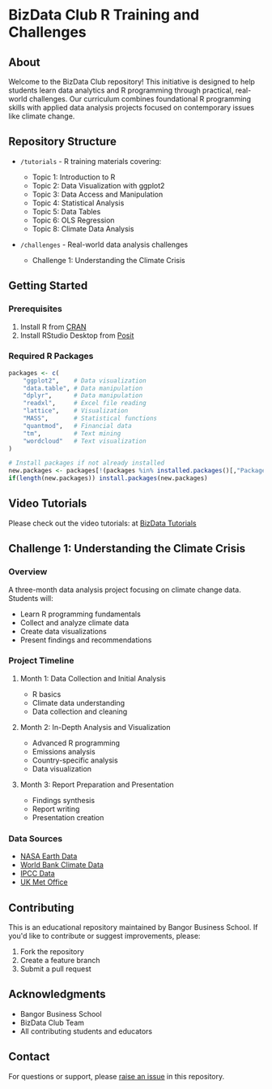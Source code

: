 # BizData Club R Training and Challenges

## About
Welcome to the BizData Club repository! This initiative is designed to help students learn data analytics and R programming through practical, real-world challenges. Our curriculum combines foundational R programming skills with applied data analysis projects focused on contemporary issues like climate change.

## Repository Structure
- `/tutorials` - R training materials covering:
  - Topic 1: Introduction to R
  - Topic 2: Data Visualization with ggplot2
  - Topic 3: Data Access and Manipulation
  - Topic 4: Statistical Analysis
  - Topic 5: Data Tables
  - Topic 6: OLS Regression
  - Topic 8: Climate Data Analysis

- `/challenges` - Real-world data analysis challenges
  - Challenge 1: Understanding the Climate Crisis

## Getting Started

### Prerequisites
1. Install R from [CRAN](https://cran.r-project.org/)
2. Install RStudio Desktop from [Posit](https://posit.co/download/rstudio-desktop/)

### Required R Packages
```R
packages <- c(
    "ggplot2",    # Data visualization
    "data.table", # Data manipulation
    "dplyr",      # Data manipulation
    "readxl",     # Excel file reading
    "lattice",    # Visualization
    "MASS",       # Statistical functions
    "quantmod",   # Financial data
    "tm",         # Text mining
    "wordcloud"   # Text visualization
)

# Install packages if not already installed
new.packages <- packages[!(packages %in% installed.packages()[,"Package"])]
if(length(new.packages)) install.packages(new.packages)
```

## Video Tutorials

Please check out the video tutorials: at [BizData Tutorials](https://bangor.cloud.panopto.eu/Panopto/Pages/Sessions/List.aspx?folderID=c2b961cc-ecba-4c41-80df-b28100f7565f)

## Challenge 1: Understanding the Climate Crisis

### Overview
A three-month data analysis project focusing on climate change data. Students will:
- Learn R programming fundamentals
- Collect and analyze climate data
- Create data visualizations
- Present findings and recommendations

### Project Timeline
1. Month 1: Data Collection and Initial Analysis
   - R basics
   - Climate data understanding
   - Data collection and cleaning

2. Month 2: In-Depth Analysis and Visualization
   - Advanced R programming
   - Emissions analysis
   - Country-specific analysis
   - Data visualization

3. Month 3: Report Preparation and Presentation
   - Findings synthesis
   - Report writing
   - Presentation creation

### Data Sources
- [NASA Earth Data](https://www.earthdata.nasa.gov/learn/find-data)
- [World Bank Climate Data](https://data.worldbank.org/topic/19)
- [IPCC Data](https://www.ipcc-data.org/observ/ddc_co2.html)
- [UK Met Office](https://www.metoffice.gov.uk/research/climate/maps-and-data/uk-and-regional-series)

## Contributing
This is an educational repository maintained by Bangor Business School. If you'd like to contribute or suggest improvements, please:
1. Fork the repository
2. Create a feature branch
3. Submit a pull request

## Acknowledgments
- Bangor Business School
- BizData Club Team
- All contributing students and educators

## Contact
For questions or support, please [raise an issue](../../issues) in this repository.
